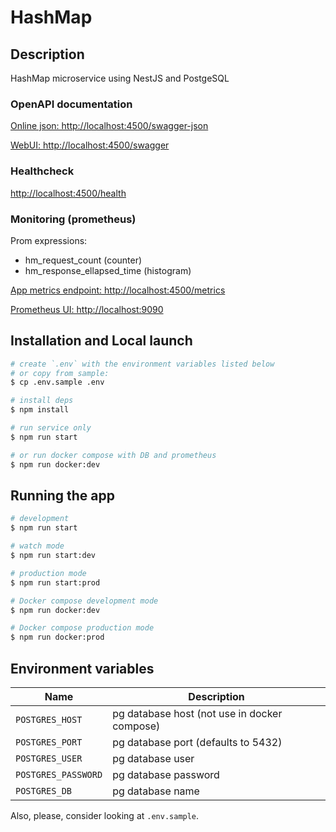 # HashMap

## Description

HashMap microservice using NestJS and PostgeSQL

### OpenAPI documentation

[Online json: http://localhost:4500/swagger-json](http://localhost:4500/swagger-json)

[WebUI: http://localhost:4500/swagger](http://localhost:4500/swagger)

### Healthcheck

[http://localhost:4500/health](http://localhost:4500/health)

### Monitoring (prometheus)

Prom expressions:

- hm_request_count (counter)
- hm_response_ellapsed_time (histogram)

[App metrics endpoint: http://localhost:4500/metrics](http://localhost:4500/metrics)

[Prometheus UI: http://localhost:9090](http://localhost:9090)

## Installation and Local launch

```bash
# create `.env` with the environment variables listed below
# or copy from sample:
$ cp .env.sample .env

# install deps
$ npm install

# run service only
$ npm run start

# or run docker compose with DB and prometheus
$ npm run docker:dev
```

## Running the app

```bash
# development
$ npm run start

# watch mode
$ npm run start:dev

# production mode
$ npm run start:prod

# Docker compose development mode
$ npm run docker:dev

# Docker compose production mode
$ npm run docker:prod
```

## Environment variables

| Name                | Description                                  |
| ------------------- | -------------------------------------------- |
| `POSTGRES_HOST`     | pg database host (not use in docker compose) |
| `POSTGRES_PORT`     | pg database port (defaults to 5432)          |
| `POSTGRES_USER`     | pg database user                             |
| `POSTGRES_PASSWORD` | pg database password                         |
| `POSTGRES_DB`       | pg database name                             |

Also, please, consider looking at `.env.sample`.
